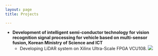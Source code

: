 ```yaml
---
layout: page
title: Projects

---
```


* **Development of intelligent semi-conductor technology for vision recognition signal processing for vehicle based on multi-sensor fusion, Korean Ministry of Science and ICT**
  * Developing LiDAR system on Xilinx Ultra-Scale FPGA VCU108. 
  ![](https://github.com/phamquandung/phamquandung.github.io/blob/master/img/LiDAR.PNG)
